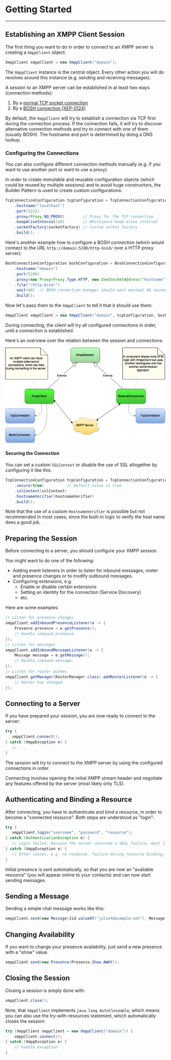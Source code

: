 # Getting Started
---

## Establishing an XMPP Client Session

The first thing you want to do in order to connect to an XMPP server is creating a `XmppClient` object:

```java
XmppClient xmppClient = new XmppClient("domain");
```

The `XmppClient` instance is the central object. Every other action you will do revolves around this instance (e.g. sending and receiving messages).

A session to an XMPP server can be established in at least two ways (connection methods):

1. By a [normal TCP socket connection](http://xmpp.org/rfcs/rfc6120.html#tcp)
2. By a [BOSH connection (XEP-0124)](http://xmpp.org/extensions/xep-0124.html)

By default, the `XmppClient` will try to establish a connection via TCP first during the connection process.
If the connection fails, it will try to discover alternative connection methods and try to connect with one of them (usually BOSH).
The hostname and port is determined by doing a DNS lookup.

### Configuring the Connections

You can also configure different connection methods manually (e.g. if you want to use another port or want to use a proxy).

In order to create immutable and reusable configuration objects (which could be reused by multiple sessions) and to avoid huge constructors, the Builder Pattern is used to create custom configurations:

```java
TcpConnectionConfiguration tcpConfiguration = TcpConnectionConfiguration.builder()
    .hostname("localhost")
    .port(5222)
    .proxy(Proxy.NO_PROXY)        // Proxy for the TCP connection
    .keepAliveInterval(20)        // Whitespace keep-alive interval
    .socketFactory(socketFactory) // Custom socket factory
    .build();
```
Here's another example how to configure a BOSH connection (which would connect to the URL `http://domain:5280/http-bind/` over a HTTP proxy server):

```java
BoshConnectionConfiguration boshConfiguration = BoshConnectionConfiguration.builder()
    .hostname("domain")
    .port(5280)
    .proxy(new Proxy(Proxy.Type.HTTP, new InetSocketAddress("hostname", 3128)))
    .file("/http-bind/")
    .wait(60)  // BOSH connection manager should wait maximal 60 seconds before responding to a request.
    .build();
```

Now let's pass them to the `XmppClient` to tell it that it should use them:

```java
XmppClient xmppClient = new XmppClient("domain", tcpConfiguration, boshConfiguration);
```

During connecting, the client will try all configured connections in order, until a connection is established.

Here's an overview over the relation between the session and connections:

![Architecture](XmppSession.png)


#### Securing the Connection

You can set a custom `SSLContext` or disable the use of SSL altogether by configuring it like this:

```java
TcpConnectionConfiguration tcpConfiguration = TcpConnectionConfiguration.builder()
    .secure(true)          // Default value is true
    .sslContext(sslContext)
    .hostnameVerifier(hostnameVerifier)
    .build();
```

Note that the use of a custom `HostnameVerifier` is possible but not recommended in most cases, since the built-in logic to verify the host name does a good job.

## Preparing the Session

Before connecting to a server, you should configure your XMPP session.

You might want to do one of the following:

* Adding event listeners in order to listen for inbound messages, roster and presence changes or to modify outbound messages.
* Configuring extensions, e.g.
    * Enable or disable certain extensions
    * Setting an identity for the connection (Service Discovery)
    * etc.


Here are some examples:

```java
// Listen for presence changes
xmppClient.addInboundPresenceListener(e -> {
    Presence presence = e.getPresence();
    // Handle inbound presence.
});
// Listen for messages
xmppClient.addInboundMessageListener(e -> {
    Message message = e.getMessage();
    // Handle inbound message.
});
// Listen for roster pushes
xmppClient.getManager(RosterManager.class).addRosterListener(e -> {
    // Roster has changed
});
```

## Connecting to a Server

If you have prepared your session, you are now ready to connect to the server:

```java
try {
   xmppClient.connect();
} catch (XmppException e) {
   // ...
}
```

The session will try to connect to the XMPP server by using the configured connections in order.

Connecting involves opening the initial XMPP stream header and negotiate any features offered by the server (most likely only TLS).


## Authenticating and Binding a Resource

After connecting, you have to authenticate and bind a resource, in order to become a "connected resource". Both steps are understood as "login":

```java
try {
   xmppClient.login("username", "password", "resource");
} catch (AuthenticationException e) {
   // Login failed, because the server returned a SASL failure, most likely due to wrong credentials.
} catch (XmppException e) {
   // Other causes, e.g. no response, failure during resource binding, etc.
}
```

Initial presence is sent automatically, so that you are now an \"available resource\" (you will appear online to your contacts) and can now start sending messages.

## Sending a Message

Sending a simple chat message works like this:

```java
xmppClient.send(new Message(Jid.valueOf("juliet@example.net"), Message.Type.CHAT));
```

## Changing Availability

If you want to change your presence availability, just send a new presence with a "show" value.

```java
xmppClient.send(new Presence(Presence.Show.AWAY));
```

## Closing the Session

Closing a session is simply done with:

```java
xmppClient.close();
```

Note, that `XmppClient` implements `java.lang.AutoCloseable`, which means you can also use the try-with-resources statement, which automatically closes the session:

```java
try (XmppClient xmppClient = new XmppClient("domain")) {
    xmppClient.connect();
} catch (XmppException e) {
    // handle exception
}
```
